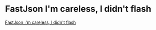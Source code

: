 # FastJson I'm careless, I didn't flash
[FastJson I'm careless, I didn't flash](https://aiwithcloud.com/2022/09/14/fastjson_im_careless_i_didnt_flash/)